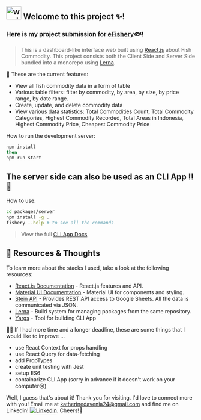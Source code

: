 [linkedin]: https://www.linkedin.com/in/katherine-davenia/
[React.js]: https://reactjs.org/docs
[Lerna]: https://lerna.js.org/
[eFishery]: https://efishery.com/en/
[CLI App Docs]: https://github.com/katherinedavenia/efs-project/blob/master/packages/server/README.md

## <img src="https://raw.githubusercontent.com/MartinHeinz/MartinHeinz/master/wave.gif" alt="waving gif" width="40" height="35" /> Welcome to this project ✨!

### Here is my project submission for [eFishery]🐟!

> This is a dashboard-like interface web built using [React.js] about Fish Commodity. This project consists both the Client Side and Server Side bundled into a monorepo using [Lerna].

🎉 These are the current features:
- View all fish commodity data in a form of table
- Various table filters: filter by commodity, by area, by size, by price range, by date range.
- Create, update, and delete commodity data
- View various data statistics: Total Commodities Count, Total Commodity Categories, Highest Commodity Recorded, Total Areas in Indonesia, Highest Commodity Price, Cheapest Commodity Price

How to run the development server:
```bash
npm install
then
npm run start
```


## The server side can also be used as an CLI App ‼️🥳
How to use:
```bash
cd packages/server
npm install -g . 
fishery --help # to see all the commands
```
> View the full [CLI App Docs]

## 🔨 Resources & Thoughts

To learn more about the stacks I used, take a look at the following resources:
- [React.js Documentation](https://reactjs.org/docs) - React.js features and API.
- [Material UI Documentation](https://mui.com/material-ui/getting-started/overview/) - Material UI for components and styling.
- [Stein API](https://steinhq.com/) - Provides REST API access to Google Sheets. All the data is communicated via JSON.
- [Lerna](https://lerna.js.org/) - Build system for managing packages from the same repository.
- [Yargs](https://yargs.js.org/) - Tool for building CLI App

🤔💭 If I had more time and a longer deadline, these are some things that I would like to improve ...
- use React Context for props handling
- use React Query for data-fetching
- add PropTypes
- create unit testing with Jest
- setup ES6
- containarize CLI App (sorry in advance if it doesn't work on your computer😢)

Well, I guess that's about it! Thank you for visiting. I'd love to connect more with you! Email me at katherinedavenia24@gmail.com and find me on Linkedin! [<img alt="Linkedin" src="https://img.shields.io/badge/linkedin-blue?style=social&logo=linkedin">][linkedin]. Cheers!🥂
